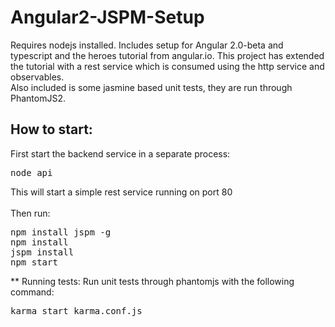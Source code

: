 # Angular2-JSPM-Setup
Requires nodejs installed.
Includes setup for Angular 2.0-beta and typescript and the heroes tutorial from angular.io.
This project has extended the tutorial with a rest service which is consumed using the http service and observables. <br>
Also included is some jasmine based unit tests, they are run through PhantomJS2.
## How to start:
First start the backend service in a separate process:
<pre>
node api
</pre>
This will start a simple rest service running on port 80
<br><br>
Then run:
<pre>
npm install jspm -g
npm install
jspm install
npm start
</pre>
** Running tests:
Run unit tests through phantomjs with the following command:
<pre>
karma start karma.conf.js
</pre>
